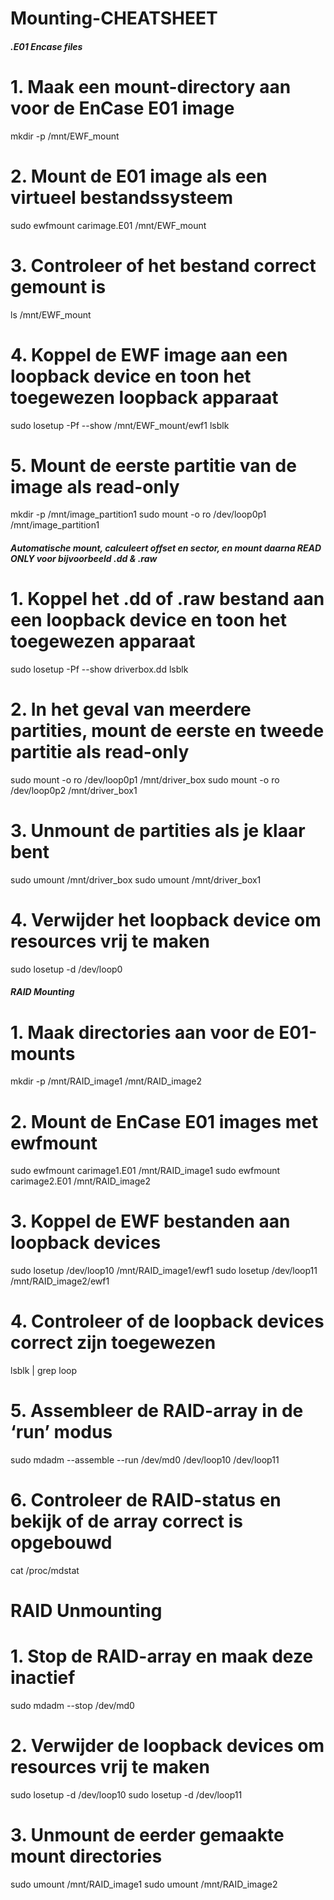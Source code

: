 # Mounting-CHEATSHEET

##### .E01 Encase files

# 1. Maak een mount-directory aan voor de EnCase E01 image
mkdir -p /mnt/EWF_mount

# 2. Mount de E01 image als een virtueel bestandssysteem
sudo ewfmount carimage.E01 /mnt/EWF_mount

# 3. Controleer of het bestand correct gemount is
ls /mnt/EWF_mount

# 4. Koppel de EWF image aan een loopback device en toon het toegewezen loopback apparaat
sudo losetup -Pf --show /mnt/EWF_mount/ewf1
lsblk

# 5. Mount de eerste partitie van de image als read-only
mkdir -p /mnt/image_partition1
sudo mount -o ro /dev/loop0p1 /mnt/image_partition1


##### Automatische mount, calculeert offset en sector, en mount daarna READ ONLY voor bijvoorbeeld .dd & .raw

# 1. Koppel het .dd of .raw bestand aan een loopback device en toon het toegewezen apparaat
sudo losetup -Pf --show driverbox.dd
lsblk 

# 2. In het geval van meerdere partities, mount de eerste en tweede partitie als read-only
sudo mount -o ro /dev/loop0p1 /mnt/driver_box
sudo mount -o ro /dev/loop0p2 /mnt/driver_box1

# 3. Unmount de partities als je klaar bent
sudo umount /mnt/driver_box
sudo umount /mnt/driver_box1

# 4. Verwijder het loopback device om resources vrij te maken
sudo losetup -d /dev/loop0


##### RAID Mounting

# 1. Maak directories aan voor de E01-mounts
mkdir -p /mnt/RAID_image1 /mnt/RAID_image2

# 2. Mount de EnCase E01 images met ewfmount
sudo ewfmount carimage1.E01 /mnt/RAID_image1
sudo ewfmount carimage2.E01 /mnt/RAID_image2

# 3. Koppel de EWF bestanden aan loopback devices
sudo losetup /dev/loop10 /mnt/RAID_image1/ewf1
sudo losetup /dev/loop11 /mnt/RAID_image2/ewf1

# 4. Controleer of de loopback devices correct zijn toegewezen
lsblk | grep loop

# 5. Assembleer de RAID-array in de ‘run’ modus
sudo mdadm --assemble --run /dev/md0 /dev/loop10 /dev/loop11

# 6. Controleer de RAID-status en bekijk of de array correct is opgebouwd
cat /proc/mdstat

# RAID Unmounting

# 1. Stop de RAID-array en maak deze inactief
sudo mdadm --stop /dev/md0

# 2. Verwijder de loopback devices om resources vrij te maken
sudo losetup -d /dev/loop10
sudo losetup -d /dev/loop11

# 3. Unmount de eerder gemaakte mount directories
sudo umount /mnt/RAID_image1
sudo umount /mnt/RAID_image2

